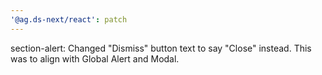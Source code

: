 ```yaml
---
'@ag.ds-next/react': patch
---
```


section-alert: Changed "Dismiss" button text to say "Close" instead. This was to align with Global Alert and Modal.
